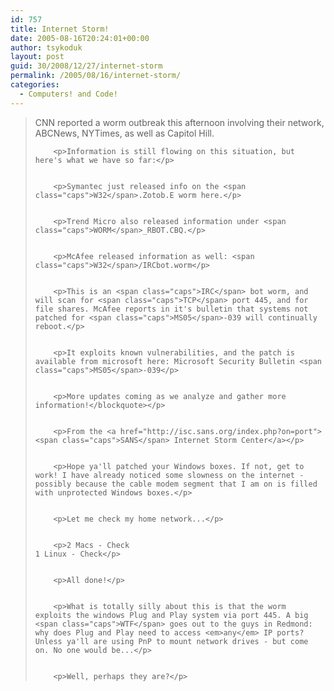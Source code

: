 ```yaml
---
id: 757
title: Internet Storm!
date: 2005-08-16T20:24:01+00:00
author: tsykoduk
layout: post
guid: 30/2008/12/27/internet-storm
permalink: /2005/08/16/internet-storm/
categories:
  - Computers! and Code!
---
```

<blockquote><span class="caps">CNN</span> reported a worm outbreak this afternoon involving their network, ABCNews, NYTimes, as well as Capitol Hill.

		<p>Information is still flowing on this situation, but here's what we have so far:</p>


		<p>Symantec just released info on the <span class="caps">W32</span>.Zotob.E worm here.</p>


		<p>Trend Micro also released information under <span class="caps">WORM</span>_RBOT.CBQ.</p>


		<p>McAfee released information as well: <span class="caps">W32</span>/IRCbot.worm</p>


		<p>This is an <span class="caps">IRC</span> bot worm, and will scan for <span class="caps">TCP</span> port 445, and for file shares. McAfee reports in it's bulletin that systems not patched for <span class="caps">MS05</span>-039 will continually reboot.</p>


		<p>It exploits known vulnerabilities, and the patch is available from microsoft here: Microsoft Security Bulletin <span class="caps">MS05</span>-039</p>


		<p>More updates coming as we analyze and gather more information!</blockquote></p>


		<p>From the <a href="http://isc.sans.org/index.php?on=port"><span class="caps">SANS</span> Internet Storm Center</a></p>


		<p>Hope ya'll patched your Windows boxes. If not, get to work! I have already noticed some slowness on the internet - possibly because the cable modem segment that I am on is filled with unprotected Windows boxes.</p>


		<p>Let me check my home network...</p>


		<p>2 Macs - Check
	1 Linux - Check</p>


		<p>All done!</p>


		<p>What is totally silly about this is that the worm exploits the windows Plug and Play system via port 445. A big <span class="caps">WTF</span> goes out to the guys in Redmond:  why does Plug and Play need to access <em>any</em> IP ports? Unless ya'll are using PnP to mount network drives - but come on. No one would be...</p>


		<p>Well, perhaps they are?</p>